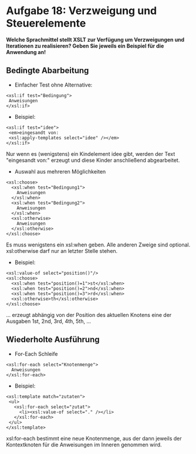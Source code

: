 # Aufgabe 18: Verzweigung und Steuerelemente

**Welche Sprachmittel stellt XSLT zur Verfügung um Verzweigungen und Iterationen zu realisieren? Geben Sie jeweils ein Beispiel für die Anwendung an!**

## Bedingte Abarbeitung

* Einfacher Test ohne Alternative:

 ```
 <xsl:if test="Bedingung">
  Anweisungen
 </xsl:if>
 ```

 * Beispiel:
 ```
 <xsl:if test="idee">
  <em>eingesandt von:
  <xsl:apply-templates select="idee" /></em>
 </xsl:if>
 ```
Nur wenn es (wenigstens) ein Kindelement idee gibt, werden der Text "eingesandt von:" erzeugt und diese Kinder anschließend abgearbeitet.

* Auswahl aus mehreren Möglichkeiten
```
<xsl:choose>
  <xsl:when test="Bedingung1">
    Anweisungen
  </xsl:when>
  <xsl:when test="Bedingung2">
    Anweisungen
  </xsl:when>
  <xsl:otherwise>
    Anweisungen
  </xsl:otherwise>
</xsl:choose>
```
Es muss wenigstens ein xsl:when geben. Alle anderen Zweige sind optional. xsl:otherwise darf nur an letzter Stelle stehen.

 * Beispiel:
 ```
 <xsl:value-of select="position()"/>
 <xsl:choose>
   <xsl:when test="position()=1">st</xsl:when>
   <xsl:when test="position()=2">nd</xsl:when>
   <xsl:when test="position()=3">rd</xsl:when>
   <xsl:otherwise>th</xsl:otherwise>
 </xsl:choose>
 ```
 ... erzeugt abhängig von der Position des aktuellen Knotens eine der Ausgaben 1st, 2nd, 3rd, 4th, 5th, ...

## Wiederholte Ausführung
* For-Each Schleife  
```
<xsl:for-each select="Knotenmenge">
  Anweisungen
</xsl:for-each>
```
 * Beispiel:
 ```
 <xsl:template match="zutaten">
  <ul>
    <xsl:for-each select="zutat">
      <li><xsl:value-of select="." /></li>
    </xsl:for-each>
  </ul>
</xsl:template>
```
xsl:for-each bestimmt eine neue Knotenmenge, aus der dann jeweils der Kontextknoten für die Anweisungen im Inneren genommen wird.
